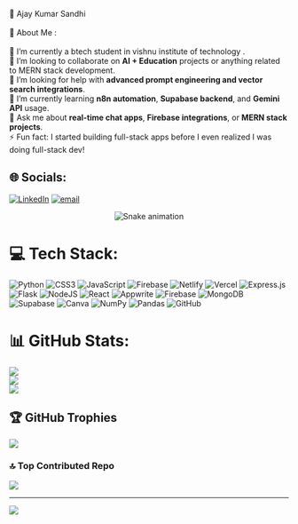 💫 Ajay Kumar Sandhi 
<br><br> 🌟 About Me :<br><br>🔭 I’m currently a btech student in vishnu institute of technology .<br>🤝 I’m looking to collaborate on **AI + Education** projects or anything related to MERN stack development.<br>🧠 I’m looking for help with **advanced prompt engineering and vector search integrations**.<br>🌱 I’m currently learning **n8n automation**, **Supabase backend**, and **Gemini API** usage.<br>💬 Ask me about **real-time chat apps**, **Firebase integrations**, or **MERN stack projects**.<br>⚡ Fun fact: I started building full-stack apps before I even realized I was doing full-stack dev!<br>


## 🌐 Socials:
[![LinkedIn](https://img.shields.io/badge/LinkedIn-%230077B5.svg?logo=linkedin&logoColor=white)](https://linkedin.com/in/ajay-kumar-sandhi) [![email](https://img.shields.io/badge/Email-D14836?logo=gmail&logoColor=white)](mailto:sandhiajay02@gmail.com) 


<!-- Snake Game Repo View -->

<div align="center">
  <img src="https://profile-readme-generator.com/assets/snake.svg" alt="Snake animation" />
</div>


# 💻 Tech Stack:
![Python](https://img.shields.io/badge/python-3670A0?style=for-the-badge&logo=python&logoColor=ffdd54) ![CSS3](https://img.shields.io/badge/css3-%231572B6.svg?style=for-the-badge&logo=css3&logoColor=white) ![JavaScript](https://img.shields.io/badge/javascript-%23323330.svg?style=for-the-badge&logo=javascript&logoColor=%23F7DF1E) ![Firebase](https://img.shields.io/badge/firebase-%23039BE5.svg?style=for-the-badge&logo=firebase) ![Netlify](https://img.shields.io/badge/netlify-%23000000.svg?style=for-the-badge&logo=netlify&logoColor=#00C7B7) ![Vercel](https://img.shields.io/badge/vercel-%23000000.svg?style=for-the-badge&logo=vercel&logoColor=white) ![Express.js](https://img.shields.io/badge/express.js-%23404d59.svg?style=for-the-badge&logo=express&logoColor=%2361DAFB) ![Flask](https://img.shields.io/badge/flask-%23000.svg?style=for-the-badge&logo=flask&logoColor=white) ![NodeJS](https://img.shields.io/badge/node.js-6DA55F?style=for-the-badge&logo=node.js&logoColor=white) ![React](https://img.shields.io/badge/react-%2320232a.svg?style=for-the-badge&logo=react&logoColor=%2361DAFB) ![Appwrite](https://img.shields.io/badge/Appwrite-%23FD366E.svg?style=for-the-badge&logo=appwrite&logoColor=white) ![Firebase](https://img.shields.io/badge/firebase-a08021?style=for-the-badge&logo=firebase&logoColor=ffcd34) ![MongoDB](https://img.shields.io/badge/MongoDB-%234ea94b.svg?style=for-the-badge&logo=mongodb&logoColor=white) ![Supabase](https://img.shields.io/badge/Supabase-3ECF8E?style=for-the-badge&logo=supabase&logoColor=white) ![Canva](https://img.shields.io/badge/Canva-%2300C4CC.svg?style=for-the-badge&logo=Canva&logoColor=white) ![NumPy](https://img.shields.io/badge/numpy-%23013243.svg?style=for-the-badge&logo=numpy&logoColor=white) ![Pandas](https://img.shields.io/badge/pandas-%23150458.svg?style=for-the-badge&logo=pandas&logoColor=white) ![GitHub](https://img.shields.io/badge/github-%23121011.svg?style=for-the-badge&logo=github&logoColor=white)
# 📊 GitHub Stats:
![](https://github-readme-stats.vercel.app/api?username=sandhiajaykumar&theme=github_dark&hide_border=false&include_all_commits=true&count_private=false)<br/>
![](https://nirzak-streak-stats.vercel.app/?user=sandhiajaykumar&theme=github_dark&hide_border=false)<br/>
![](https://github-readme-stats.vercel.app/api/top-langs/?username=sandhiajaykumar&theme=github_dark&hide_border=false&include_all_commits=true&count_private=false&layout=compact)

## 🏆 GitHub Trophies
![](https://github-profile-trophy.vercel.app/?username=sandhiajaykumar&theme=radical&no-frame=false&no-bg=true&margin-w=4)

### 🔝 Top Contributed Repo
![](https://github-contributor-stats.vercel.app/api?username=sandhiajaykumar&limit=5&theme=dark&combine_all_yearly_contributions=true)

---
[![](https://visitcount.itsvg.in/api?id=sandhiajaykumar&icon=0&color=0)](https://visitcount.itsvg.in)

<!-- Proudly created with GPRM ( https://gprm.itsvg.in ) -->
